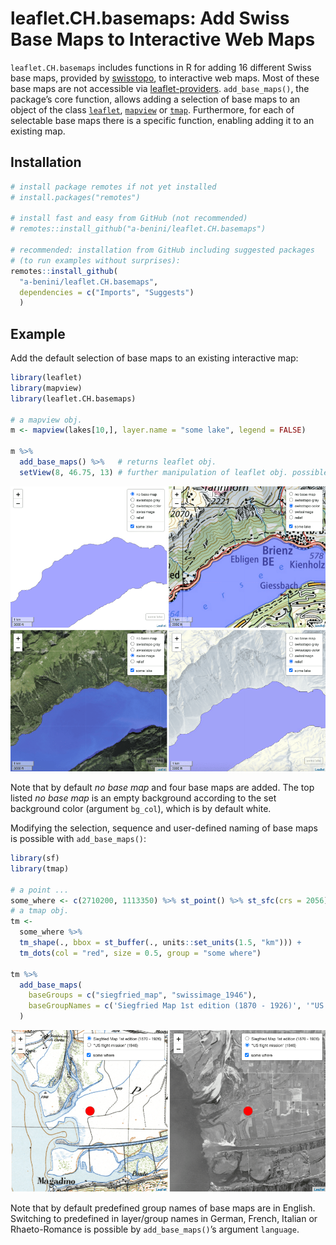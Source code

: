 
<!-- README.md is generated from README.Rmd. Please edit that file -->

# leaflet.CH.basemaps: Add Swiss Base Maps to Interactive Web Maps

<!-- badges: start -->
<!-- badges: end -->

`leaflet.CH.basemaps` includes functions in R for adding 16 different
Swiss base maps, provided by [swisstopo](https://map.geo.admin.ch), to
interactive web maps. Most of these base maps are not accessible via
[leaflet-providers](https://leaflet-extras.github.io/leaflet-providers/preview/index.html).
`add_base_maps()`, the package’s core function, allows adding a
selection of base maps to an object of the class
[`leaflet`](https://rstudio.github.io/leaflet/),
[`mapview`](https://r-spatial.github.io/mapview/) or
[`tmap`](https://r-tmap.github.io/tmap/). Furthermore, for each of
selectable base maps there is a specific function, enabling adding it to
an existing map.

## Installation

``` r
# install package remotes if not yet installed
# install.packages("remotes")

# install fast and easy from GitHub (not recommended)
# remotes::install_github("a-benini/leaflet.CH.basemaps")

# recommended: installation from GitHub including suggested packages
# (to run examples without surprises):
remotes::install_github(
  "a-benini/leaflet.CH.basemaps",
  dependencies = c("Imports", "Suggests")
  )
```

## Example

Add the default selection of base maps to an existing interactive map:

``` r
library(leaflet)
library(mapview)
library(leaflet.CH.basemaps)

# a mapview obj.
m <- mapview(lakes[10,], layer.name = "some lake", legend = FALSE) 

m %>%
  add_base_maps() %>%   # returns leaflet obj. 
  setView(8, 46.75, 13) # further manipulation of leaflet obj. possible
```

<img src="man/figures/README-example-1.png" width="800px"/>

Note that by default *no base map* and four base maps are added. The top
listed *no base map* is an empty background according to the set
background color (argument `bg_col`), which is by default white.

Modifying the selection, sequence and user-defined naming of base maps
is possible with `add_base_maps()`:

``` r
library(sf)
library(tmap)

# a point ...
some_where <- c(2710200, 1113350) %>% st_point() %>% st_sfc(crs = 2056)
# a tmap obj.
tm <- 
  some_where %>% 
  tm_shape(., bbox = st_buffer(., units::set_units(1.5, "km"))) +
  tm_dots(col = "red", size = 0.5, group = "some where")

tm %>%
  add_base_maps(
    baseGroups = c("siegfried_map", "swissimage_1946"),
    baseGroupNames = c('Siegfried Map 1st edition (1870 - 1926)', '"US flight mission" (1946)')
  )
```

<img src="man/figures/README-example-2.png" width="800px"/>

Note that by default predefined group names of base maps are in English.
Switching to predefined in layer/group names in German, French, Italian
or Rhaeto-Romance is possible by `add_base_maps()`’s argument
`language`.
